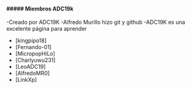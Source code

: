 #### ##### Miembros ADC19k

 -Creado por ADC19K
 -Alfredo Murillo hizo git y github
 -ADC19K es una excelente página para aprender

 - [kingpipo18]
 - [Fernando-01]
 - [MicropopHiLo]
 - [Charlyuwu231]
 - [LeoADC19]
 - [AlfredoMR0]
 - [LinkXp]
